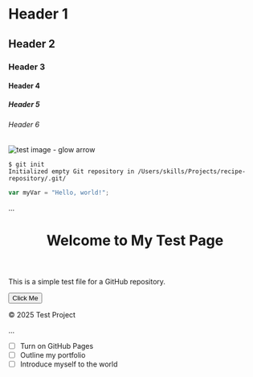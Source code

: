 # Header 1
## Header 2
### Header 3
#### Header 4
##### Header 5
###### Header 6

![test image - glow arrow](https://github.com/user-attachments/assets/7a324fc1-a5a2-495b-a62f-1321834ef97b)

```
$ git init
Initialized empty Git repository in /Users/skills/Projects/recipe-repository/.git/
```

``` javascript
var myVar = "Hello, world!";
```

...
<!DOCTYPE html>
<html lang="en">
<head>
    <meta charset="UTF-8">
    <meta name="viewport" content="width=device-width, initial-scale=1.0">

</head>
<body>
    <header>
        <h1>Welcome to My Test Page</h1>
    </header>
    <main>
        <p>This is a simple test file for a GitHub repository.</p>
        <button id="clickButton">Click Me</button>
    </main>
    <footer>
        <p>&copy; 2025 Test Project</p>
    </footer>
</body>
</html>
...


- [ ] Turn on GitHub Pages
- [ ] Outline my portfolio
- [ ] Introduce myself to the world
